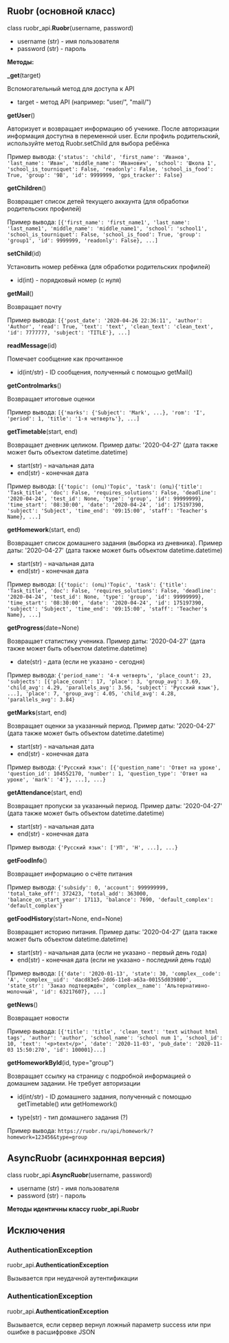 ## Ruobr (основной класс)

class ruobr_api.**Ruobr**(username, password)

-   username (str) - имя пользователя
-   password (str) - пароль

**Методы:**

**\_get**(target)

Вспомогательный метод для доступа к API

-   target - метод API (например: "user/", "mail/")

**getUser**()

Авторизует и возвращает информацию об ученике. После авторизации информация доступна в переменной user. Если профиль родительский, используйте метод Ruobr.setChild для выбора ребёнка

Пример вывода:
`{'status': 'child', 'first_name': 'Иванов', 'last_name': 'Иван', 'middle_name': 'Иванович', 'school': 'Школа 1', 'school_is_tourniquet': False, 'readonly': False, 'school_is_food': True, 'group': '9В', 'id': 9999999, 'gps_tracker': False}`

**getChildren**()

Возвращает список детей текущего аккаунта (для обработки родительских профилей)

Пример вывода:
`[{'first_name': 'first_name1', 'last_name': 'last_name1', 'middle_name': 'middle_name1', 'school': 'school1', 'school_is_tourniquet': False, 'school_is_food': True, 'group': 'group1', 'id': 9999999, 'readonly': False}, ...]`

**setChild**(id)

Установить номер ребёнка (для обработки родительских профилей)

-   id(int) - порядковый номер (с нуля)

**getMail**()

Возвращает почту

Пример вывода:
`[{'post_date': '2020-04-26 22:36:11', 'author': 'Author', 'read': True, 'text': 'text', 'clean_text': 'clean_text', 'id': 7777777, 'subject': 'TITLE'}, ...]`

**readMessage**(id)

Помечает сообщение как прочитанное

-   id(int/str) - ID сообщения, полученный с помощью getMail()

**getControlmarks**()

Возвращает итоговые оценки

Пример вывода:
`[{'marks': {'Subject': 'Mark', ...}, 'rom': 'I', 'period': 1, 'title': '1-я четверть'}, ...]`

**getTimetable**(start, end)

Возвращает дневник целиком. Пример даты: '2020-04-27' (дата также может быть объектом datetime.datetime)

-   start(str) - начальная дата
-   end(str) - конечная дата

Пример вывода:
`[{'topic': (опц)'Topic', 'task': (опц){'title': 'Task_title', 'doc': False, 'requires_solutions': False, 'deadline': '2020-04-24', 'test_id': None, 'type': 'group', 'id': 99999999}, 'time_start': '08:30:00', 'date': '2020-04-24', 'id': 175197390, 'subject': 'Subject', 'time_end': '09:15:00', 'staff': 'Teacher's Name}, ...]`

**getHomework**(start, end)

Возвращает список домашнего задания (выборка из дневника). Пример даты: '2020-04-27' (дата также может быть объектом datetime.datetime)

-   start(str) - начальная дата
-   end(str) - конечная дата

Пример вывода:
`[{'topic': (опц)'Topic', 'task': {'title': 'Task_title', 'doc': False, 'requires_solutions': False, 'deadline': '2020-04-24', 'test_id': None, 'type': 'group', 'id': 99999999}, 'time_start': '08:30:00', 'date': '2020-04-24', 'id': 175197390, 'subject': 'Subject', 'time_end': '09:15:00', 'staff': 'Teacher's Name}, ...]`

**getProgress**(date=None)

Возвращает статистику ученика. Пример даты: '2020-04-27' (дата также может быть объектом datetime.datetime)

-   date(str) - дата (если не указано - сегодня)

Пример вывода:
`{'period_name': '4-я четверть', 'place_count': 23, 'subjects': [{'place_count': 17, 'place': 3, 'group_avg': 3.69, 'child_avg': 4.29, 'parallels_avg': 3.56, 'subject': 'Русский язык'}, ...], 'place': 7, 'group_avg': 4.05, 'child_avg': 4.28, 'parallels_avg': 3.84}`

**getMarks**(start, end)

Возвращает оценки за указанный период. Пример даты: '2020-04-27' (дата также может быть объектом datetime.datetime)

-   start(str) - начальная дата
-   end(str) - конечная дата

Пример вывода:
`{'Русский язык': [{'question_name': 'Ответ на уроке', 'question_id': 104552170, 'number': 1, 'question_type': 'Ответ на уроке', 'mark': '4'}, ...], ...}`

**getAttendance**(start, end)

Возвращает пропуски за указанный период. Пример даты: '2020-04-27' (дата также может быть объектом datetime.datetime)

-   start(str) - начальная дата
-   end(str) - конечная дата

Пример вывода:
`{'Русский язык': ['УП', 'Н', ...], ...}`

**getFoodInfo**()

Возвращает информацию о счёте питания

Пример вывода:
`{'subsidy': 0, 'account': 999999999, 'total_take_off': 372423, 'total_add': 363000, 'balance_on_start_year': 17113, 'balance': 7690, 'default_complex': 'default_complex'}`

**getFoodHistory**(start=None, end=None)

Возвращает историю питания. Пример даты: '2020-04-27' (дата также может быть объектом datetime.datetime)

-   start(str) - начальная дата (если не указано - первый день года)
-   end(str) - конечная дата (если не указано - последний день года)

Пример вывода:
`[{'date': '2020-01-13', 'state': 30, 'complex__code': 'А', 'complex__uid': 'dacd83e5-2dd6-11e8-a63a-00155d039800', 'state_str': 'Заказ подтверждён', 'complex__name': 'Альтернативно-молочный', 'id': 63217607}, ...]`

**getNews**()

Возвращает новости

Пример вывода:
`[{'title': 'title', 'clean_text': 'text without html tags', 'author': 'author', 'school_name': 'school num 1', 'school_id': 10, 'text': '<p>text</p>', 'date': '2020-11-03', 'pub_date': '2020-11-03 15:50:270', 'id': 100001}...]`

**getHomeworkById**(id, type="group")

Возвращает ссылку на страницу с подробной информацией о домашнем задании. Не требует авторизации

-   id(int/str) - ID домашнего задания, полученный с помощью getTimetable() или getHomework()

-   type(str) - тип домашнего задания (?)

Пример вывода:
`https://ruobr.ru/api/homework/?homework=123456&type=group`


## AsyncRuobr (асинхронная версия)

class ruobr_api.**AsyncRuobr**(username, password)

-   username (str) - имя пользователя
-   password (str) - пароль

**Методы идентичны классу ruobr_api.Ruobr**


## Исключения


### AuthenticationException

ruobr_api.**AuthenticationException**

Вызывается при неудачной аутентификации

### AuthenticationException

ruobr_api.**AuthenticationException**

Вызывается, если сервер вернул ложный параметр success или при ошибке в расшифровке JSON
